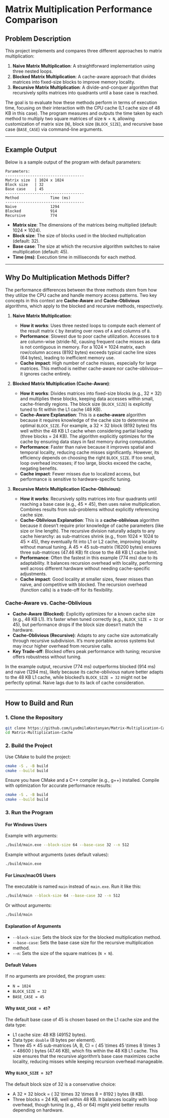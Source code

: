 # Matrix Multiplication Performance Comparison

## Problem Description
This project implements and compares three different approaches to matrix multiplication:
1. **Naive Matrix Multiplication**: A straightforward implementation using three nested loops.
2. **Blocked Matrix Multiplication**: A cache-aware approach that divides matrices into fixed-size blocks to improve memory locality.
3. **Recursive Matrix Multiplication**: A divide-and-conquer algorithm that recursively splits matrices into quadrants until a base case is reached.

The goal is to evaluate how these methods perform in terms of execution time, focusing on their interaction with the CPU cache (L1 cache size of 48 KB in this case). The program measures and outputs the time taken by each method to multiply two square matrices of size `N × N`, allowing customization of matrix size (`N`), block size (`BLOCK_SIZE`), and recursive base case (`BASE_CASE`) via command-line arguments.

---

## Example Output
Below is a sample output of the program with default parameters:

```
Parameters:
-----------------------------------
Matrix size  | 1024 x 1024
Block size   | 32
Base case    | 45
-----------------------------------
Method              Time (ms)
-----------------------------------
Naive               1294
Blocked             914
Recursive           774
```

- **Matrix size**: The dimensions of the matrices being multiplied (default: 1024 × 1024).
- **Block size**: The size of blocks used in the blocked multiplication (default: 32).
- **Base case**: The size at which the recursive algorithm switches to naive multiplication (default: 45).
- **Time (ms)**: Execution time in milliseconds for each method.

---

## Why Do Multiplication Methods Differ?
The performance differences between the three methods stem from how they utilize the CPU cache and handle memory access patterns. Two key concepts in this context are **Cache-Aware** and **Cache-Oblivious** algorithms, which apply to the blocked and recursive methods, respectively.

1. **Naive Matrix Multiplication**:
   - **How it works**: Uses three nested loops to compute each element of the result matrix `C` by iterating over rows of `A` and columns of `B`.
   - **Performance**: Slowest due to poor cache utilization. Accesses to `B` are column-wise (stride-N), causing frequent cache misses as data is not contiguous in memory. For a 1024 × 1024 matrix, each row/column access (8192 bytes) exceeds typical cache line sizes (64 bytes), leading to inefficient memory use.
   - **Cache impact**: High number of cache misses, especially for large matrices. This method is neither cache-aware nor cache-oblivious—it ignores cache entirely.

2. **Blocked Matrix Multiplication (Cache-Aware)**:
   - **How it works**: Divides matrices into fixed-size blocks (e.g., 32 × 32) and multiplies these blocks, keeping data accesses within small, cache-friendly regions. The block size (`BLOCK_SIZE`) is explicitly tuned to fit within the L1 cache (48 KB).
   - **Cache-Aware Explanation**: This is a **cache-aware** algorithm because it requires knowledge of the cache size to determine an optimal `BLOCK_SIZE`. For example, a 32 × 32 block (8192 bytes) fits well within the 48 KB L1 cache when considering partial loading (three blocks = 24 KB). The algorithm explicitly optimizes for the cache by ensuring data stays in fast memory during computation.
   - **Performance**: Faster than naive because it improves spatial and temporal locality, reducing cache misses significantly. However, its efficiency depends on choosing the right `BLOCK_SIZE`. If too small, loop overhead increases; if too large, blocks exceed the cache, negating benefits.
   - **Cache impact**: Fewer misses due to localized access, but performance is sensitive to hardware-specific tuning.

3. **Recursive Matrix Multiplication (Cache-Oblivious)**:
   - **How it works**: Recursively splits matrices into four quadrants until reaching a base case (e.g., 45 × 45), then uses naive multiplication. Combines results from sub-problems without explicitly referencing cache size.
   - **Cache-Oblivious Explanation**: This is a **cache-oblivious** algorithm because it doesn’t require prior knowledge of cache parameters (like size or line length). The recursive division naturally adapts to any cache hierarchy: as sub-matrices shrink (e.g., from 1024 × 1024 to 45 × 45), they eventually fit into L1 or L2 cache, improving locality without manual tuning. A 45 × 45 sub-matrix (16200 bytes) ensures three sub-matrices (47.46 KB) fit close to the 48 KB L1 cache limit.
   - **Performance**: Often the fastest in this example (774 ms) due to its adaptability. It balances recursion overhead with locality, performing well across different hardware without needing cache-specific adjustments.
   - **Cache impact**: Good locality at smaller sizes, fewer misses than naive, and competitive with blocked. The recursion overhead (function calls) is a trade-off for its flexibility.

### Cache-Aware vs. Cache-Oblivious
- **Cache-Aware (Blocked)**: Explicitly optimizes for a known cache size (e.g., 48 KB L1). It’s faster when tuned correctly (e.g., `BLOCK_SIZE = 32` or 45), but performance drops if the block size doesn’t match the hardware.
- **Cache-Oblivious (Recursive)**: Adapts to any cache size automatically through recursive subdivision. It’s more portable across systems but may incur higher overhead from recursive calls.
- **Key Trade-off**: Blocked offers peak performance with tuning; recursive offers robustness without tuning.

In the example output, recursive (774 ms) outperforms blocked (914 ms) and naive (1294 ms), likely because its cache-oblivious nature better adapts to the 48 KB L1 cache, while blocked’s `BLOCK_SIZE = 32` might not be perfectly optimal. Naive lags due to its lack of cache consideration.

---

## How to Build and Run

### 1. Clone the Repository
```bash
git clone https://github.com/LyudmilaKostanyan/Matrix-Multiplication-Cache.git
cd Matrix-Multiplication-Cache
```

### 2. Build the Project
Use CMake to build the project:
```bash
cmake -S . -B build
cmake --build build
```
Ensure you have CMake and a C++ compiler (e.g., g++) installed. Compile with optimization for accurate performance results:
```bash
cmake -S . -B build
cmake --build build
```

### 3. Run the Program

#### For Windows Users
Example with arguments:
```bash
./build/main.exe --block-size 64 --base-case 32 --n 512
```
Example without arguments (uses default values):
```bash
./build/main.exe
```

#### For Linux/macOS Users
The executable is named `main` instead of `main.exe`. Run it like this:
```bash
./build/main --block-size 64 --base-case 32 --n 512
```
Or without arguments:
```bash
./build/main
```

#### Explanation of Arguments
- `--block-size`: Sets the block size for the blocked multiplication method.
- `--base-case`: Sets the base case size for the recursive multiplication method.
- `--n`: Sets the size of the square matrices (`N × N`).
  
#### Default Values
If no arguments are provided, the program uses:
- `N = 1024`
- `BLOCK_SIZE = 32`
- `BASE_CASE = 45`

#### Why `BASE_CASE = 45`?
The default base case of 45 is chosen based on the L1 cache size and the data type:
- L1 cache size: 48 KB (49152 bytes).
- Data type: `double` (8 bytes per element).
- Three 45 × 45 sub-matrices (A, B, C) = \( 45 \times 45 \times 8 \times 3 = 48600 \) bytes (47.46 KB), which fits within the 48 KB L1 cache.
This size ensures that the recursive algorithm’s base case maximizes cache locality, reducing misses while keeping recursion overhead manageable.

#### Why `BLOCK_SIZE = 32`?
The default block size of 32 is a conservative choice:
- A 32 × 32 block = \( 32 \times 32 \times 8 = 8192 \) bytes (8 KB).
- Three blocks = 24 KB, well within 48 KB.
It balances locality with loop overhead, though tuning (e.g., 45 or 64) might yield better results depending on hardware.
